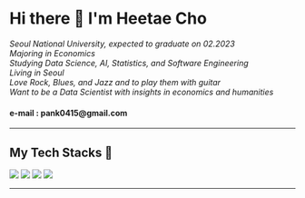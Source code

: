 <h1> Hi there 👋 I'm Heetae Cho </h1>

_Seoul National University, expected to graduate on 02.2023_
<br>
_Majoring in Economics_
<br>
_Studying Data Science, AI, Statistics, and Software Engineering_
<br>
_Living in Seoul_
<br>
_Love Rock, Blues, and Jazz and to play them with guitar_
<br>
_Want to be a Data Scientist with insights in economics and humanities_ <br>

<h4> e-mail : pank0415@gmail.com </h4><hr>
<h2> My Tech Stacks 🥋 </h2>
<div>
<img src="https://img.shields.io/badge/Python-3766AB?style=for-the-badge&logo=PYTHON&logoColor=white"/>
<img src="https://img.shields.io/badge/PyTorch-EE4C2C?style=for-the-badge&logo=PyTORCH&logoColor=white"/>
<img src="https://img.shields.io/badge/C-A8B9CC?style=for-the-badge&logo=&logoColor=white"/>
<img src="https://img.shields.io/badge/C++-00599C?style=for-the-badge&logo=&logoColor=white"/>
</div>
<hr>
<!--<div>
![Anurag's GitHub stats](https://github-readme-stats.vercel.app/api?username=HEETHUB&show_icons=true&theme=radical)
</div>-->
<!--
**HEETHUB/HEETHUB** is a ✨ _special_ ✨ repository because its `README.md` (this file) appears on your GitHub profile.

Here are some ideas to get you started:

- 🔭 I’m currently working on ...
- 🌱 I’m currently learning ...
- 👯 I’m looking to collaborate on ...
- 🤔 I’m looking for help with ...
- 💬 Ask me about ...
- 📫 How to reach me: ...
- 😄 Pronouns: ...
- ⚡ Fun fact: ...
-->
